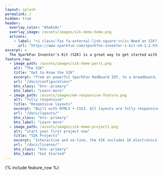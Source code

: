 ```yaml
---
layout: splash
permalink: /
hidden: true
header:
  overlay_color: "#5e616c"
  overlay_image: /assets/images/sik-demo-home.png
  actions:
    - label: "<i class='fas fa-external-link-square'></i> Need an SIK? Get one at SparkFun!"
      url: "https://www.sparkfun.com/sparkfun-inventor-s-kit-v4-1-2.html"
excerpt: >
  The SparkFun Inventor's Kit (SIK) is a great way to get started with programming and hardware interaction with MicroPython
feature_row:
  - image_path: /assets/images/sik-demo-parts.png
    alt: "The SIK"
    title: "Get to Know the SIK"
    excerpt: "From an powerful SparkFun RedBoard IOT, to a breadboard, the SIK has all the parts needed for 16 projects!"
    url: "/docs/configuration/"
    btn_class: "btn--primary"
    btn_label: "Learn more"
  - image_path: /assets/images/mm-responsive-feature.png
    alt: "fully responsive"
    title: "Responsive layouts"
    excerpt: "Built with HTML5 + CSS3. All layouts are fully responsive with helpers to augment your content."
    url: "/docs/layouts/"
    btn_class: "btn--primary"
    btn_label: "Learn more"
  - image_path: /assets/images/sik-demo-project1.png
    alt: "start your first project now"
    title: "SIK Projects"
    excerpt: "Interactive and on-line, the SIK includes 16 electronics projects that leverage MicroPython"
    url: "/docs/license/"
    btn_class: "btn--primary"
    btn_label: "Get Started"      
---
```


{% include feature_row %}

